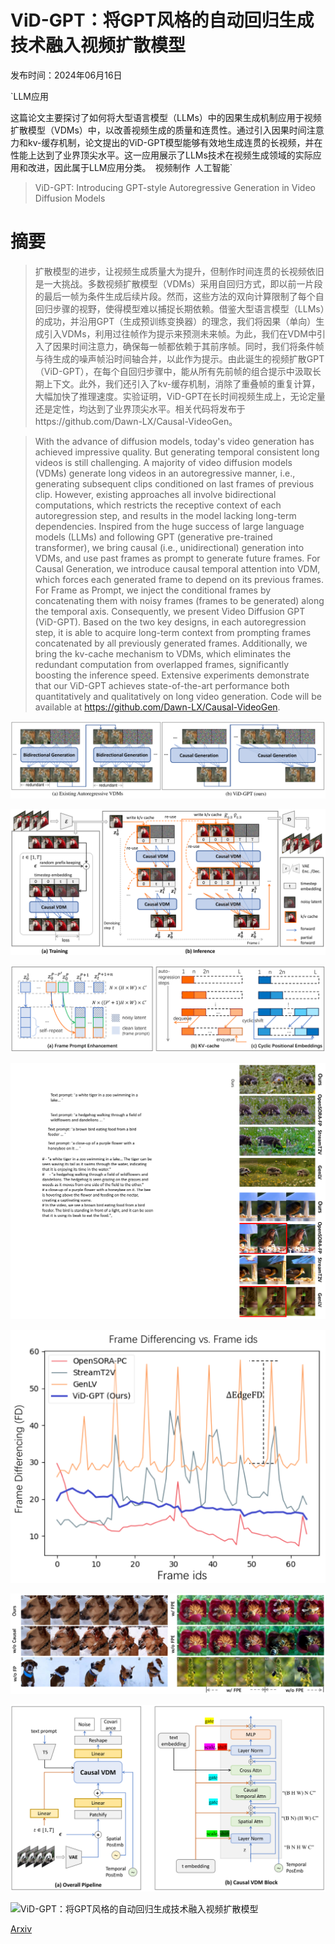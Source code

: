 # ViD-GPT：将GPT风格的自动回归生成技术融入视频扩散模型

发布时间：2024年06月16日

`LLM应用

这篇论文主要探讨了如何将大型语言模型（LLMs）中的因果生成机制应用于视频扩散模型（VDMs）中，以改善视频生成的质量和连贯性。通过引入因果时间注意力和kv-缓存机制，论文提出的ViD-GPT模型能够有效地生成连贯的长视频，并在性能上达到了业界顶尖水平。这一应用展示了LLMs技术在视频生成领域的实际应用和改进，因此属于LLM应用分类。` `视频制作` `人工智能`

> ViD-GPT: Introducing GPT-style Autoregressive Generation in Video Diffusion Models

# 摘要

> 扩散模型的进步，让视频生成质量大为提升，但制作时间连贯的长视频依旧是一大挑战。多数视频扩散模型（VDMs）采用自回归方式，即以前一片段的最后一帧为条件生成后续片段。然而，这些方法的双向计算限制了每个自回归步骤的视野，使得模型难以捕捉长期依赖。借鉴大型语言模型（LLMs）的成功，并沿用GPT（生成预训练变换器）的理念，我们将因果（单向）生成引入VDMs，利用过往帧作为提示来预测未来帧。为此，我们在VDM中引入了因果时间注意力，确保每一帧都依赖于其前序帧。同时，我们将条件帧与待生成的噪声帧沿时间轴合并，以此作为提示。由此诞生的视频扩散GPT（ViD-GPT），在每个自回归步骤中，能从所有先前帧的组合提示中汲取长期上下文。此外，我们还引入了kv-缓存机制，消除了重叠帧的重复计算，大幅加快了推理速度。实验证明，ViD-GPT在长时间视频生成上，无论定量还是定性，均达到了业界顶尖水平。相关代码将发布于https://github.com/Dawn-LX/Causal-VideoGen。

> With the advance of diffusion models, today's video generation has achieved impressive quality. But generating temporal consistent long videos is still challenging. A majority of video diffusion models (VDMs) generate long videos in an autoregressive manner, i.e., generating subsequent clips conditioned on last frames of previous clip. However, existing approaches all involve bidirectional computations, which restricts the receptive context of each autoregression step, and results in the model lacking long-term dependencies. Inspired from the huge success of large language models (LLMs) and following GPT (generative pre-trained transformer), we bring causal (i.e., unidirectional) generation into VDMs, and use past frames as prompt to generate future frames. For Causal Generation, we introduce causal temporal attention into VDM, which forces each generated frame to depend on its previous frames. For Frame as Prompt, we inject the conditional frames by concatenating them with noisy frames (frames to be generated) along the temporal axis. Consequently, we present Video Diffusion GPT (ViD-GPT). Based on the two key designs, in each autoregression step, it is able to acquire long-term context from prompting frames concatenated by all previously generated frames. Additionally, we bring the kv-cache mechanism to VDMs, which eliminates the redundant computation from overlapped frames, significantly boosting the inference speed. Extensive experiments demonstrate that our ViD-GPT achieves state-of-the-art performance both quantitatively and qualitatively on long video generation. Code will be available at https://github.com/Dawn-LX/Causal-VideoGen.

![ViD-GPT：将GPT风格的自动回归生成技术融入视频扩散模型](../../../paper_images/2406.10981/x1.png)

![ViD-GPT：将GPT风格的自动回归生成技术融入视频扩散模型](../../../paper_images/2406.10981/x2.png)

![ViD-GPT：将GPT风格的自动回归生成技术融入视频扩散模型](../../../paper_images/2406.10981/x3.png)

![ViD-GPT：将GPT风格的自动回归生成技术融入视频扩散模型](../../../paper_images/2406.10981/x4.png)

![ViD-GPT：将GPT风格的自动回归生成技术融入视频扩散模型](../../../paper_images/2406.10981/x5.png)

![ViD-GPT：将GPT风格的自动回归生成技术融入视频扩散模型](../../../paper_images/2406.10981/x6.png)

![ViD-GPT：将GPT风格的自动回归生成技术融入视频扩散模型](../../../paper_images/2406.10981/x7.png)

![ViD-GPT：将GPT风格的自动回归生成技术融入视频扩散模型](../../../paper_images/2406.10981/x8.png)

[Arxiv](https://arxiv.org/abs/2406.10981)